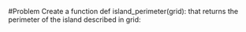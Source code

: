 #Problem
Create a function def island_perimeter(grid): that returns the perimeter of the island described in grid:
